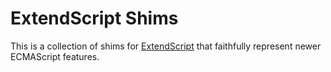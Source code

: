 # ExtendScript Shims
This is a collection of shims for [ExtendScript](https://en.wikipedia.org/wiki/ExtendScript) that faithfully represent newer ECMAScript features.